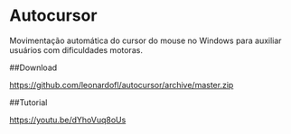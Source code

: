 # Autocursor

Movimentação automática do cursor do mouse no Windows para auxiliar usuários com dificuldades motoras.

##Download

https://github.com/leonardofl/autocursor/archive/master.zip

##Tutorial

https://youtu.be/dYhoVuq8oUs
